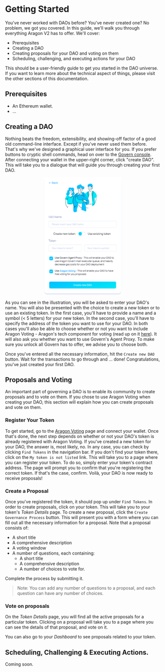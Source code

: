 # Getting Started

You've never worked with DAOs before? You've never created one? No problem, we got you covered. In this guide, we'll walk you through everything Aragon V2 has to offer. We'll cover:

- Prerequisites
- Creating a DAO
- Creating proposals for your DAO and voting on them
- Scheduling, challenging, and executing actions for your DAO

This should be a user-friendly guide to get you started in the DAO universe. If you want to learn more about the technical aspect of things, please visit the other sections of this documentation.

## Prerequisites

- An Ethereum wallet.
- ...

## Creating a DAO

Nothing beats the freedom, extensibility, and showing-off factor of a good old command-line interface. Except if you've never used them before. That's why we've designed a graphical user interface for you. If you prefer buttons to cryptic shell commands, head on over to the [Govern console](https://console-rinkeby.aragon.org/). After connecting your wallet in the upper-right corner, click "create DAO". This will take you to a dialogue that will guide you through creating your first DAO.

<div style="display:flex;justify-content:center;align-items:center;">
  <img src="../.vuepress/public/create_dao_dialogue.png" alt="Oops, something went wrong while loading the picture." width="255" height="384" />
</div>

As you can see in the illustration, you will be asked to enter your DAO's name. You will also be presented with the choice to create a new token or to use an existing token. In the first case, you'll have to provide a name and a symbol (< 5 letters) for your new token. In the second case, you'll have to specify the address of the token you want to use for your DAO. In both cases you'll also be able to choose whether or not you want to include Aragon Voting - Aragon's tech component for voting (read up on it [here](https://)). It will also ask you whether you want to use Govern's Agent Proxy. To make sure you unlock all Govern has to offer, we advise you to choose both.

Once you've entered all the necessary information, hit the `Create new DAO` button. Wait for the transactions to go through and ... done! Congratulations, you've just created your first DAO.

## Proposals and Voting

An important part of governing a DAO is to enable its community to create proposals and to vote on them. If you chose to use Aragon Voting when creating your DAO, this section will explain how you can create proposals and vote on them.

### Register Your Token

To get started, go to the [Aragon Voting](https://bridge.dev.vocdoni.net/) page and connect your wallet. Once that's done, the next step depends on whether or not your DAO's token is already registered with Aragon Voting. If you've created a new token for your DAO, the answer is, most likely, no. In any case, you can check by clicking `Find Tokens` in the navigation bar. If you don't find your token there, click on the `My token is not listed` link. This will take you to a page where you can register your token. To do so, simply enter your token's contract address. The page will prompt you to confirm that you're registering the correct token. If that's the case, confirm. Voilà, your DAO is now ready to receive proposals!

### Create a Proposal

Once you've registered the token, it should pop up under `Find Tokens`. In order to create proposals, click on your token. This will take you to your token's _Token Details_ page. To create a new proposal, click the `Create Governance Process` button. This will present you with a form where you can fill out all the necessary information for a proposal. Note that a proposal consists of:

- A short title
- A comprehensive description
- A voting window
- A number of questions, each containing:
  - A short title
  - A comprehensive description
  - A number of choices to vote for.

Complete the process by submitting it.

> Note: You can add any number of questions to a proposal, and each question can have any number of choices.

### Vote on proposals

On the _Token Details_ page, you will find all the active proposals for a particular token. Clicking on a proposal will take you to a page where you can see the details of that proposal, and vote on it.

You can also go to your _Dashboard_ to see proposals related to your token.

## Scheduling, Challenging & Executing Actions.

Coming soon.
